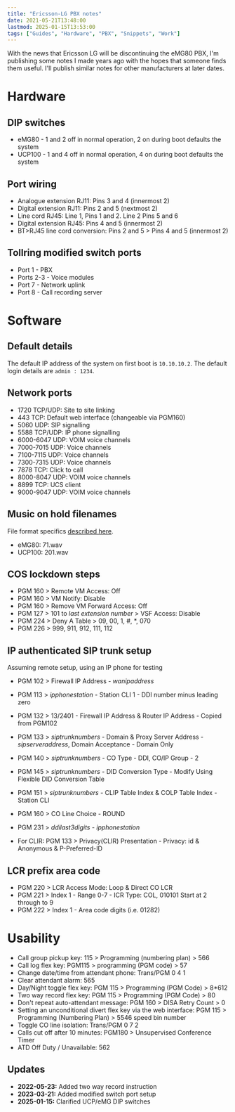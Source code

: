 ```yaml
---
title: "Ericsson-LG PBX notes"
date: 2021-05-21T13:48:00
lastmod: 2025-01-15T13:53:00
tags: ["Guides", "Hardware", "PBX", "Snippets", "Work"]
---
```


With the news that Ericsson LG will be discontinuing the eMG80 PBX, I'm publishing some notes I made years ago with the hopes that someone finds them useful. I'll publish similar notes for other manufacturers at later dates.

# Hardware

## DIP switches
* eMG80 - 1 and 2 off in normal operation, 2 on during boot defaults the system
* UCP100 - 1 and 4 off in normal operation, 4 on during boot defaults the system

## Port wiring
* Analogue extension RJ11: Pins 3 and 4 (innermost 2)
* Digital extension RJ11: Pins 2 and 5 (nextmost 2)
* Line cord RJ45: Line 1, Pins 1 and 2. Line 2 Pins 5 and 6
* Digital extension RJ45: Pins 4 and 5 (innermost 2)
* BT>RJ45 line cord conversion: Pins 2 and 5 > Pins 4 and 5 (innermost 2)

## Tollring modified switch ports
* Port 1 - PBX
* Ports 2-3 - Voice modules
* Port 7 - Network uplink
* Port 8 - Call recording server

# Software

## Default details
The default IP address of the system on first boot is `10.10.10.2`. The default login details are `admin : 1234`.

## Network ports
* 1720 TCP/UDP: Site to site linking
* 443 TCP: Default web interface (changeable via PGM160)
* 5060 UDP: SIP signalling
* 5588 TCP/UDP: IP phone signalling
* 6000-6047 UDP: VOIM voice channels
* 7000-7015 UDP: Voice channels
* 7100-7115 UDP: Voice channels
* 7300-7315 UDP: Voice channels
* 7878 TCP: Click to call
* 8000-8047 UDP: VOIM voice channels
* 8899 TCP: UCS client
* 9000-9047 UDP: VOIM voice channels

## Music on hold filenames
File format specifics [described here](/ffmpeg-audio-conversions-for-pbx/).
* eMG80: 71.wav
* UCP100: 201.wav

## COS lockdown steps
* PGM 160 > Remote VM Access: Off
* PGM 160 > VM Notify: Disable
* PGM 160 > Remove VM Forward Access: Off
* PGM 127 > 101 to *last extension number* > VSF Access: Disable
* PGM 224 > Deny A Table > 09, 00, 1, #, *, 070
* PGM 226 > 999, 911, 912, 111, 112

## IP authenticated SIP trunk setup
Assuming remote setup, using an IP phone for testing
* PGM 102 > Firewall IP Address - *wanipaddress*
* PGM 113 > *ipphonestation* - Station CLI 1 - DDI number minus leading zero
* PGM 132 > 13/2401 - Firewall IP Address & Router IP Address - Copied from PGM102
* PGM 133 > *siptrunknumbers* - Domain & Proxy Server Address - *sipserveraddress*, Domain Acceptance - Domain Only
* PGM 140 > *siptrunknumbers* - CO Type - DDI, CO/IP Group - 2
* PGM 145 > *siptrunknumbers* - DID Conversion Type - Modify Using Flexible DID Conversion Table
* PGM 151 > *siptrunknumbers* - CLIP Table Index & COLP Table Index - Station CLI
* PGM 160 > CO Line Choice - ROUND
* PGM 231 > *ddilast3digits* - *ipphonestation*

* For CLIR: PGM 133 > Privacy(CLIR) Presentation - Privacy: id & Anonymous & P-Preferred-ID

## LCR prefix area code
* PGM 220 > LCR Access Mode: Loop & Direct CO LCR
* PGM 221 > Index 1 - Range 0-7 - ICR Type: COL, 010101 Start at 2 through to 9
* PGM 222 > Index 1 - Area code digits (i.e. 01282)

# Usability
* Call group pickup key: 115 > Programming (numbering plan) > 566
* Call log flex key: PGM115 > programming (PGM code) > 57
* Change date/time from attendant phone: Trans/PGM 0 4 1
* Clear attendant alarm: 565
* Day/Night toggle flex key: PGM 115 > Programming (PGM Code) > 8*612
* Two way record flex key: PGM 115 > Programming (PGM Code) > 80
* Don't repeat auto-attendant message: PGM 160 > DISA Retry Count > 0
* Setting an unconditional divert flex key via the web interface: PGM 115 > Programming (Numbering Plan) > 5546 speed bin number
* Toggle CO line isolation: Trans/PGM 0 7 2
* Calls cut off after 10 minutes: PGM180 > Unsupervised Conference Timer
* ATD Off Duty / Unavailable: 562


## Updates
* **2022-05-23:** Added two way record instruction
* **2023-03-21:** Added modified switch port setup
* **2025-01-15:** Clarified UCP/eMG DIP switches